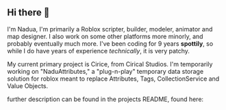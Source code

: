 ## Hi there 👋

I'm Nadua, I'm primarily a Roblox scripter, builder, modeler, animator and map designer. I also work on some other platforms more minorly, and probably eventually much more.
I've been coding for 9 years **spottily**, so while I do have years of experience *technically*, it is very patchy. 

My current primary project is Cirice, from Cirical Studios. I'm temporarily working on "NaduAttributes," a "plug-n-play" temporary data storage solution for roblox meant to replace Attributes, Tags, CollectionService and Value Objects.

further description can be found in the projects README, found here:
